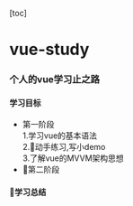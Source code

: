 [toc]

# vue-study 
### 个人的vue学习止之路
#### 学习目标
- 第一阶段  
    1.学习vue的基本语法  
    2.动手练习,写小demo  
    3.了解vue的MVVM架构思想
- 第二阶段

#### 学习总结

  
